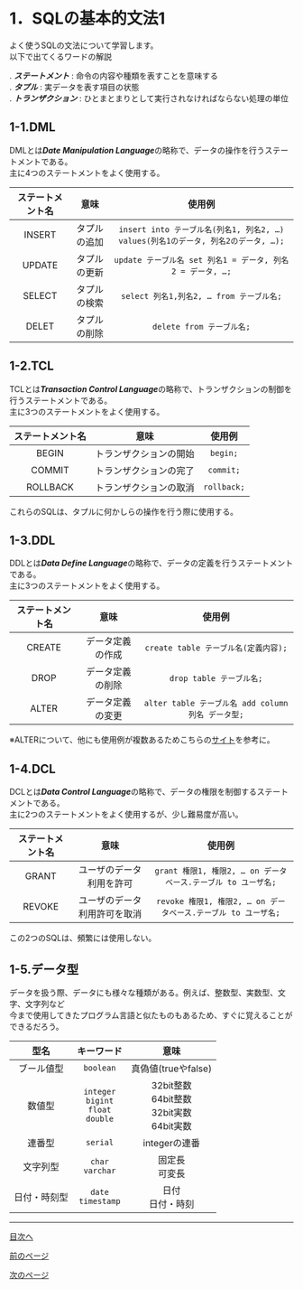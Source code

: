 # 1．SQLの基本的文法1

よく使うSQLの文法について学習します。  
以下で出てくるワードの解説  

. ***ステートメント*** : 命令の内容や種類を表すことを意味する  
. ***タプル*** : 実データを表す項目の状態  
. ***トランザクション*** : ひとまとまりとして実行されなければならない処理の単位  


## 1-1.DML

DMLとは***Date Manipulation Language***の略称で、データの操作を行うステートメントである。  
主に4つのステートメントをよく使用する。  

| ステートメント名 | 意味 | 使用例 |
| :---: | :---: | :---: |
| INSERT | タプルの追加 |`insert into テーブル名(列名1, 列名2, …) values(列名1のデータ, 列名2のデータ, …);`|
| UPDATE | タプルの更新 |`update テーブル名 set 列名1 = データ, 列名2 = データ, …;`|
| SELECT | タプルの検索 |`select 列名1,列名2, … from テーブル名;`|
| DELET | タプルの削除 |`delete from テーブル名;`|

## 1-2.TCL

TCLとは***Transaction Control Language***の略称で、トランザクションの制御を行うステートメントである。  
主に3つのステートメントをよく使用する。  

| ステートメント名 | 意味 | 使用例 |
| :---: | :---: | :---: |
| BEGIN | トランザクションの開始 |`begin;`|
| COMMIT | トランザクションの完了 |`commit;`|
| ROLLBACK | トランザクションの取消 |`rollback;`|

これらのSQLは、タプルに何かしらの操作を行う際に使用する。  

## 1-3.DDL

DDLとは***Data Define Language***の略称で、データの定義を行うステートメントである。  
主に3つのステートメントをよく使用する。  

| ステートメント名 | 意味 | 使用例 |
| :---: | :---: | :---: |
| CREATE | データ定義の作成 | `create table テーブル名(定義内容);` |
| DROP | データ定義の削除 | `drop table テーブル名;` |
| ALTER | データ定義の変更 | `alter table テーブル名 add column 列名 データ型;` |

※ALTERについて、他にも使用例が複数あるためこちらの[サイト](https://itc.tokyo/sql/alter-table/)を参考に。  

## 1-4.DCL

DCLとは***Data Control Language***の略称で、データの権限を制御するステートメントである。  
主に2つのステートメントをよく使用するが、少し難易度が高い。  

| ステートメント名 | 意味 | 使用例 |
| :---: | :---: | :---: |
| GRANT | ユーザのデータ利用を許可 |`grant 権限1, 権限2, … on データベース.テーブル to ユーザ名;`|
| REVOKE | ユーザのデータ利用許可を取消 |`revoke 権限1, 権限2, … on データベース.テーブル to ユーザ名;`|

この2つのSQLは、頻繁には使用しない。  

## 1-5.データ型

データを扱う際、データにも様々な種類がある。例えば、整数型、実数型、文字、文字列など  
今まで使用してきたプログラム言語と似たものもあるため、すぐに覚えることができるだろう。

| 型名 | キーワード | 意味 |
|:---:|:---:|:---:|
|ブール値型|`boolean`|真偽値(trueやfalse)|
|数値型|`integer`<br>`bigint`<br>`float`<br>`double`|32bit整数<br>64bit整数<br>32bit実数<br>64bit実数|
|連番型|`serial`|integerの連番|
|文字列型|`char`<br>`varchar`|固定長<br>可変長|
|日付・時刻型|`date`<br>`timestamp`|日付<br>日付・時刻|

___
[目次へ](https://github.com/122yuuki/SDP_DB/blob/main/README.md)  

[前のページ](https://github.com/122yuuki/SDP_DB/blob/main/Section_2/section_2-1.md)

[次のページ](https://github.com/122yuuki/SDP_DB/blob/main/Section_2/section_2-3.md)
